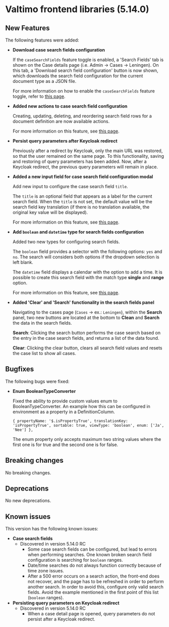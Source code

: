 # Valtimo frontend libraries (5.14.0)

## New Features

The following features were added:

*   **Download case search fields configuration**

    If the `caseSearchFields` feature toggle is enabled, a 'Search Fields' tab is shown on the Case details page (i.e. Admin -> Cases -> Leningen). On this tab, a 'Download search field configuration' button is now shown, which downloads the search field configuration for the current document type as a JSON file.

    For more information on how to enable the `caseSearchFields` feature toggle, refer to [this page](../../../running-valtimo/application-configuration/feature-toggles.md).
*   **Added new actions to case search field configuration**

    Creating, updating, deleting, and reordering search field rows for a document definition are now available actions.

    For more information on this feature, see [this page](https://github.com/valtimo-platform/valtimo-documentation/blob/main/release-notes/major9/09.25.0/broken-reference/README.md).
*   **Persist query parameters after Keycloak redirect**

    Previously after a redirect by Keycloak, only the main URL was restored, so that the user remained on the same page. To this functionality, saving and restoring of query parameters has been added. Now, after a Keycloak redirect, the previous query parameters will remain in place.
*   **Added a new input field for case search field configuration modal**

    Add new input to configure the case search field `title`.

    The `title` is an optional field that appears as a label for the current search field. When the `title` is not set, the default value will be the search field key translation (if there is no translation available, the original key value will be displayed).

    For more information on this feature, see [this page](https://github.com/valtimo-platform/valtimo-documentation/blob/main/release-notes/major9/09.25.0/broken-reference/README.md).
*   **Add `boolean` and `datetime` type for search fields configuration**

    Added two new types for configuring search fields.

    The `boolean` field provides a selector with the following options: `yes` and `no`. The search will considers both options if the dropdown selection is left blank.

    The `datetime` field displays a calendar with the option to add a time. It is possible to create this search field with the match type **single** and **range** option.

    For more information on this feature, see [this page](https://github.com/valtimo-platform/valtimo-documentation/blob/main/release-notes/major9/09.25.0/broken-reference/README.md).
*   **Added 'Clear' and 'Search' functionality in the search fields panel**

    Navigating to the cases page (`Cases` -> ex.: `Leningen`), within the **Search** panel, two new buttons are located at the bottom to **Clean** and **Search** the data in the search fields.

    **Search**: Clicking the search button performs the case search based on the entry in the case search fields, and returns a list of the data found.

    **Clear**: Clicking the clear button, clears all search field values and resets the case list to show all cases.

## Bugfixes

The following bugs were fixed:

*   **Enum BooleanTypeConverter**

    Fixed the ability to provide custom values enum to BooleanTypeConverter. An example how this can be configured in environment as a property in a DefinitionColumn.

    `{ propertyName: '$.isPropertyTrue', translationKey: 'isPropertyTrue', sortable: true, viewType: 'boolean', enum: ['Ja', 'Nee'] },`

    The enum property only accepts maximum two string values where the first one is for true and the second one is for false.

## Breaking changes

No breaking changes.

## Deprecations

No new deprecations.

## Known issues

This version has the following known issues:

* **Case search fields**
  * Discovered in version 5.14.0 RC
    * Some case search fields can be configured, but lead to errors when performing searches. One known broken search field configuration is searching for `boolean` ranges.
    * Date/time searches do not always function correctly because of time zone issues.
    * After a 500 error occurs on a search action, the front-end does not recover, and the page has to be refreshed in order to perform another search. In order to avoid this, configure only valid search fields. Avoid the example mentioned in the first point of this list (`boolean` ranges).
* **Persisting query parameters on Keycloak redirect**
  * Discovered in version 5.14.0 RC
    * When a case detail page is opened, query parameters do not persist after a Keycloak redirect.
